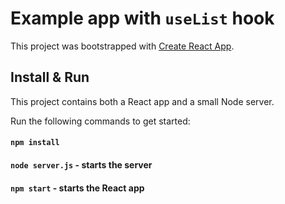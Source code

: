 # Example app with `useList` hook

This project was bootstrapped with [Create React App](https://github.com/facebook/create-react-app).

## Install & Run

This project contains both a React app and a small Node server.

Run the following commands to get started:

#### `npm install`

#### `node server.js` - starts the server

#### `npm start` - starts the React app
